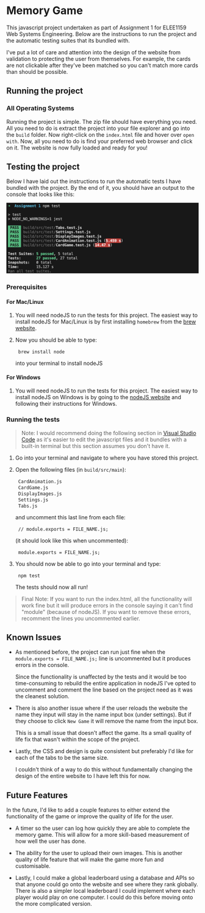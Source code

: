 # Memory Game

This javascript project undertaken as part of Assignment 1 for ELEE1159 Web Systems Engineering. 
Below are the instructions to run the project and the automatic testing suites that its bundled with.

I've put a lot of care and attention into the design of the website from validation to protecting the user from themselves. For example, the cards are not clickable after they've been matched so you can't match more cards than should be possible.

## Running the project

### All Operating Systems

Running the project is simple. The zip file should have everything you need. All you need to do is extract the project into your file explorer and go into the `build` folder. Now right-click on the `index.html` file and hover over `open with`. Now, all you need to do is find your preferred web browser and click on it. The website is now fully loaded and ready for you!

## Testing the project

Below I have laid out the instructions to run the automatic tests I have bundled with the project. By the end of it, you should have an output to the console that looks like this:

<img src="tests_passed.png" width="650">

### Prerequisites

#### For Mac/Linux

1. You will need nodeJS to run the tests for this project. The easiest way to install nodeJS for Mac/Linux is by first installing `homebrew` from the [brew website](https://brew.sh/).
2. Now you should be able to type:

        brew install node

   into your terminal to install nodeJS

#### For Windows

1. You will need nodeJS to run the tests for this project. The easiest way to install nodeJS on Windows is by going to the [nodeJS website](https://nodejs.org/en/download/package-manager) and following their instructions for Windows.

### Running the tests

> Note: I would recommend doing the following section in [Visual Studio Code](https://code.visualstudio.com/) as it's easier to edit the javascript files and it bundles with a built-in terminal but this section assumes you don't have it.

1. Go into your terminal and navigate to where you have stored this project. 

2. Open the following files (in `build/src/main`):

        CardAnimation.js
        CardGame.js
        DisplayImages.js
        Settings.js
        Tabs.js

    and uncomment this last line from each file:

        // module.exports = FILE_NAME.js;

    (it should look like this when uncommented):

        module.exports = FILE_NAME.js;

3. You should now be able to go into your terminal and type:

        npm test

    The tests should now all run!

> Final Note: If you want to run the index.html, all the functionality will work fine but it will produce errors in the console saying it can't find "module" (because of nodeJS). If you want to remove these errors, recomment the lines you uncommented earlier. 

## Known Issues

- As mentioned before, the project can run just fine when the `module.exports = FILE_NAME.js;` line is uncommented but it produces errors in the console. 

    Since the functionality is unaffected by the tests and it would be too time-consuming to rebuild the entire application in nodeJS I've opted to uncomment and comment the line based on the project need as it was the cleanest solution.

- There is also another issue where if the user reloads the website the name they input will stay in the name input box (under settings). But if they choose to click `New Game` it will remove the name from the input box.

    This is a small issue that doesn't affect the game. Its a small quality of life fix that wasn't within the scope of the project.

- Lastly, the CSS and design is quite consistent but preferably I'd like for each of the tabs to be the same size. 

    I couldn't think of a way to do this without fundamentally changing the design of the entire website to I have left this for now.

## Future Features

In the future, I'd like to add a couple features to either extend the functionality of the game or improve the quality of life for the user.

- A timer so the user can log how quickly they are able to complete the memory game. This will allow for a more skill-based measurement of how well the user has done.

- The ability for the user to upload their own images. This is another quality of life feature that will make the game more fun and customisable.

- Lastly, I could make a global leaderboard using a database and APIs so that anyone could go onto the website and see where they rank globally. There is also a simpler local leaderboard I could implement where each player would play on one computer. I could do this before moving onto the more complicated version.

